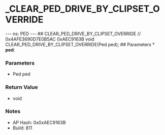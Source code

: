 # _CLEAR_PED_DRIVE_BY_CLIPSET_OVERRIDE

--- ns: PED --- ## CLEAR_PED_DRIVE_BY_CLIPSET_OVERRIDE  // 0x4AFE3690D7E0B5AC 0xAEC9163B void CLEAR_PED_DRIVE_BY_CLIPSET_OVERRIDE(Ped ped);   ## Parameters * **ped**:

### Parameters
* Ped ped

### Return Value
* void

### Notes
* AP Hash: 0x0xAEC9163B
* Build: 811

